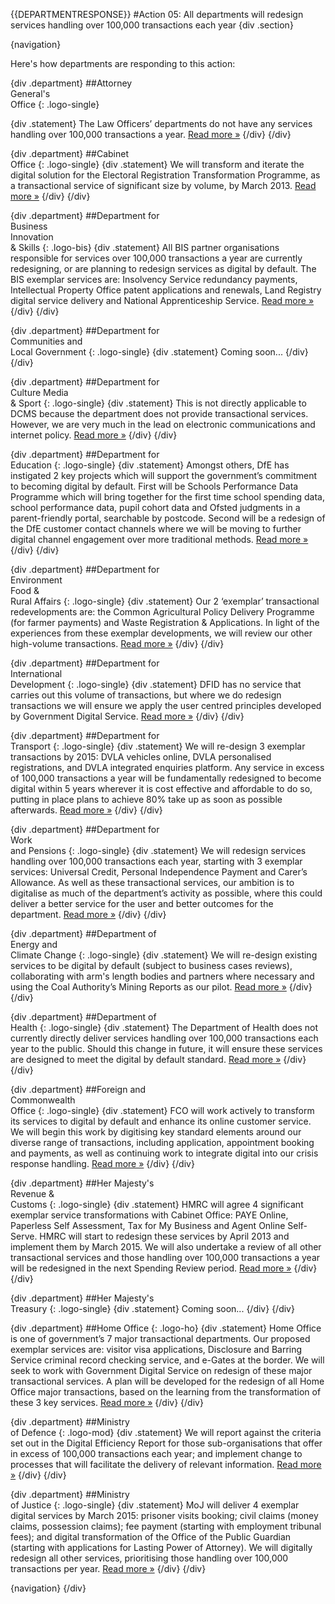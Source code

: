 {{DEPARTMENTRESPONSE}}
#Action 05: All departments will redesign services handling over 100,000 transactions each year
{div .section}

{navigation}

Here's how departments are responding to this action:



{div .department}
##Attorney <br> General's <br> Office
{: .logo-single}

{div .statement}
The Law Officers’ departments do not have any services handling over 100,000 transactions a year. [Read more »](https://www.gov.uk/government/publications/law-officers-departments-digital-strategy)
{/div}
{/div}

{div .department}
##Cabinet<br>Office
{: .logo-single}
{div .statement}
We will transform and iterate the digital solution for the Electoral Registration Transformation Programme, as a transactional service of significant size by volume, by March 2013. [Read more »](http://www.cabinetoffice.gov.uk/resource-library/cabinet-office-digital-strategy)
{/div}
{/div}

{div .department}
##Department for<br>Business<br>Innovation<br>& Skills
{: .logo-bis}
{div .statement}
All BIS partner organisations responsible for services over 100,000 transactions a year are currently redesigning, or are planning to redesign services as digital by default. The BIS exemplar services are: Insolvency Service redundancy payments, Intellectual Property Office patent applications and renewals, Land Registry digital service delivery and National Apprenticeship Service. [Read more »](http://discuss.bis.gov.uk/digitalstrategy)
{/div}
{/div}

{div .department}
##Department for<br>Communities and<br>Local Government
{: .logo-single}
{div .statement}
Coming soon...
{/div}
{/div}

{div .department}
##Department for<br>Culture Media<br>& Sport
{: .logo-single}
{div .statement}
This is not directly applicable to DCMS because the department does not provide transactional services. However, we are very much in the lead on electronic communications and internet policy. [Read more »](http://www.dcms.gov.uk/publications/9586.aspx)
{/div}
{/div}


{div .department}
##Department for<br>Education
{: .logo-single}
{div .statement}
Amongst others, DfE has instigated 2 key projects which will support the government’s commitment to becoming digital by default. First will be Schools Performance Data Programme which will bring together for the first time school spending data, school performance data, pupil cohort data and Ofsted judgments in a parent-friendly portal, searchable by postcode. Second will be a redesign of the DfE customer contact channels where we will be moving to further digital channel engagement over more traditional methods. [Read more »](http://www.education.gov.uk/digitalstrategy)
{/div}
{/div}

{div .department}
##Department for<br>Environment<br>Food &<br>Rural Affairs
{: .logo-single}
{div .statement}
Our 2 ‘exemplar’ transactional redevelopments are: the Common Agricultural Policy Delivery Programme (for farmer payments) and Waste Registration & Applications. In light of the experiences from these exemplar developments, we will review our other high-volume transactions. [Read more »](http://www.defra.gov.uk/publications/2012/12/20/pb13863-digital-strategy-2012/)
{/div}
{/div}

{div .department}
##Department for<br>International<br>Development
{: .logo-single}
{div .statement}
DFID has no service that carries out this volume of transactions, but where we do redesign transactions we will ensure we apply the user centred principles developed by Government Digital Service. [Read more »](http://www.dfid.gov.uk/about-us/How-we-measure-progress/dfid-digital-strategy/)
{/div}
{/div}

{div .department}
##Department for<br>Transport
{: .logo-single}
{div .statement}
We will re-design 3 exemplar transactions by 2015: DVLA vehicles online, DVLA personalised registrations, and DVLA integrated enquiries platform. Any service in excess of 100,000 transactions a year will be fundamentally redesigned to become digital within 5 years wherever it is cost effective and affordable to do so, putting in place plans to achieve 80% take up as soon as possible afterwards. [Read more »](https://www.gov.uk/government/publications/department-for-transport-digital-strategy)
{/div}
{/div}

{div .department}
##Department for<br>Work<br>and Pensions
{: .logo-single}
{div .statement}
We will redesign services handling over 100,000 transactions each year, starting with 3 exemplar services: Universal Credit, Personal Independence Payment and Carer’s Allowance. As well as these transactional services, our ambition is to digitalise as much of the department’s activity as possible, where this could deliver a better service for the user and better outcomes for the department. [Read more »](http://www.dwp.gov.uk/publications/corporate-publications/digital-strategy.shtml)
{/div}
{/div}

{div .department}
##Department of<br>Energy and<br>Climate Change
{: .logo-single}
{div .statement}
We will re-design existing services to be digital by default (subject to business cases reviews), collaborating with arm's length bodies and partners where necessary and using the Coal Authority’s Mining Reports as our pilot. [Read more »](http://www.decc.gov.uk/en/content/cms/about/our_goals/our_goals.aspx#dds)
{/div}
{/div}


{div .department}
##Department of<br>Health
{: .logo-single}
{div .statement}
The Department of Health does not currently directly deliver services handling over 100,000 transactions each year to the public. Should this change in future, it will ensure these services are designed to meet the digital by default standard. [Read more »](http://digitalhealth.dh.gov.uk/digital-strategy)
{/div}
{/div}

{div .department}
##Foreign and<br>Commonwealth<br>Office
{: .logo-single}
{div .statement}
FCO will work actively to transform its services to digital by default and enhance its online customer service. We will begin this work by digitising key standard elements around our diverse range of transactions, including application, appointment booking and payments, as well as continuing work to integrate digital into our crisis response handling. [Read more »](https://www.gov.uk/government/publications/the-fco-digital-strategy)
{/div}
{/div}

{div .department}
##Her Majesty's<br>Revenue &<br>Customs
{: .logo-single}
{div .statement}
HMRC will agree 4 significant exemplar service transformations with Cabinet Office: PAYE Online, Paperless Self Assessment, Tax for My Business and Agent Online Self-Serve. HMRC will start to redesign these services by April 2013 and implement them by March 2015. We will also undertake a review of all other transactional services and those handling over 100,000 transactions a year will be redesigned in the next Spending Review period. [Read more »](http://www.hmrc.gov.uk/about/2012-digital-strategy.pdf)
{/div}
{/div}

{div .department}
##Her Majesty's<br>Treasury
{: .logo-single}
{div .statement}
Coming soon...
{/div}
{/div}

{div .department}
##Home Office
{: .logo-ho}
{div .statement}
Home Office is one of government’s 7 major transactional departments. Our proposed exemplar services are: visitor visa applications, Disclosure and Barring Service criminal record checking service, and e-Gates at the border. We will seek to work with Government Digital Service on redesign of these major transactional services. A plan will be developed for the redesign of all Home Office major transactions, based on the learning from the transformation of these 3 key services. [Read more »](http://www.homeoffice.gov.uk/publications/about-us/corporate-publications/ho-digital-strategy/)
{/div}
{/div}

{div .department}
##Ministry<br>of Defence
{: .logo-mod}
{div .statement}
We will report against the criteria set out in the Digital Efficiency Report for those sub-organisations that offer in excess of 100,000 transactions each year; and implement change to processes that will facilitate the delivery of relevant information. [Read more »](https://www.gov.uk/government/publications/digital-in-defence)
{/div}
{/div}

{div .department}
##Ministry<br>of Justice
{: .logo-single}
{div .statement}
MoJ will deliver 4 exemplar digital services by March 2015: prisoner visits booking; civil claims (money claims, possession claims); fee payment (starting with employment tribunal fees); and digital transformation of the Office of the Public Guardian (starting with applications for Lasting Power of Attorney). We will digitally redesign all other services, prioritising those handling over 100,000 transactions per year. [Read more »](http://open.justice.gov.uk/digital-strategy/#theme-01-transforming-our-services)
{/div}
{/div}

{navigation}
{/div}




